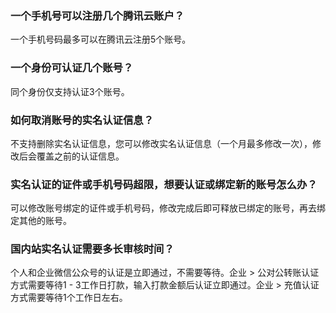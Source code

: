 ### 一个手机号可以注册几个腾讯云账户？
一个手机号码最多可以在腾讯云注册5个账号。

### 一个身份可认证几个账号？
同个身份仅支持认证3个账号。

### 如何取消账号的实名认证信息？
不支持删除实名认证信息，您可以修改实名认证信息（一个月最多修改一次），修改后会覆盖之前的认证信息。

### 实名认证的证件或手机号码超限，想要认证或绑定新的账号怎么办？
可以修改账号绑定的证件或手机号码，修改完成后即可释放已绑定的账号，再去绑定其他的账号。

### 国内站实名认证需要多长审核时间？
个人和企业微信公众号的认证是立即通过，不需要等待。企业 > 公对公转账认证方式需要等待1 - 3工作日打款，输入打款金额后认证立即通过。企业 > 充值认证方式需要等待1个工作日左右。


